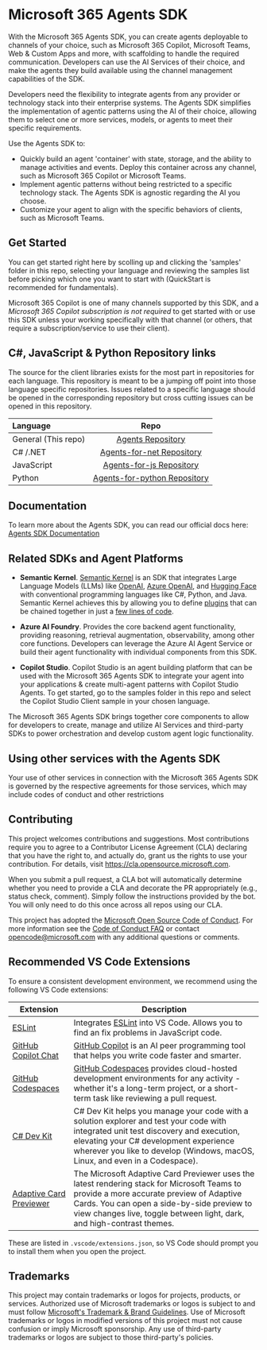 # Microsoft 365 Agents SDK

With the Microsoft 365 Agents SDK, you can create agents deployable to channels of your choice, such as Microsoft 365 Copilot, Microsoft Teams, Web & Custom Apps and more, with scaffolding to handle the required communication. Developers can use the AI Services of their choice, and make the agents they build available using the channel management capabilities of the SDK.
 
Developers need the flexibility to integrate agents from any provider or technology stack into their enterprise systems. The Agents SDK simplifies the implementation of agentic patterns using the AI of their choice, allowing them to select one or more services, models, or agents to meet their specific requirements.

Use the Agents SDK to:

- Quickly build an agent 'container' with state, storage, and the ability to manage activities and events. Deploy this container across any channel, such as Microsoft 365 Copilot or Microsoft Teams.
- Implement agentic patterns without being restricted to a specific technology stack. The Agents SDK is agnostic regarding the AI you choose.
- Customize your agent to align with the specific behaviors of clients, such as Microsoft Teams.

## Get Started

You can get started right here by scolling up and clicking the 'samples' folder in this repo, selecting your language and reviewing the samples list before picking which one you want to start with (QuickStart is recommended for fundamentals).

Microsoft 365 Copilot is one of many channels supported by this SDK, and a *Microsoft 365 Copilot subscription is *not* required* to get started with or use this SDK unless your working specifically with that channel (or others, that require a subscription/service to use their client).

## C#, JavaScript & Python Repository links

The source for the client libraries exists for the most part in repositories for each language. This repository is meant to be a jumping off point into those language specific repositories. Issues related to a specific language should be opened in the corresponding repository but cross cutting issues can be opened in this repository.

| Language    | Repo                             | 
|:------------|:--------------------------------:|
| General (This repo)     |[Agents Repository]               |   
| C# /.NET    |[Agents-for-net Repository]       | 
| JavaScript  |[Agents-for-js Repository]        | 
| Python      |[Agents-for-python Repository]    

## Documentation

To learn more about the Agents SDK, you can read our official docs here: [Agents SDK Documentation](https://aka.ms/M365-Agents-SDK-Docs) 

## Related SDKs and Agent Platforms

* **Semantic Kernel**. [Semantic Kernel](https://learn.microsoft.com/en-us/semantic-kernel/overview/)
is an SDK that integrates Large Language Models (LLMs) like
[OpenAI](https://platform.openai.com/docs/introduction),
[Azure OpenAI](https://azure.microsoft.com/en-us/products/ai-services/openai-service),
and [Hugging Face](https://huggingface.co/)
with conventional programming languages like C#, Python, and Java. Semantic Kernel achieves this
by allowing you to define [plugins](https://learn.microsoft.com/en-us/semantic-kernel/concepts/plugins)
that can be chained together
in just a [few lines of code](https://learn.microsoft.com/en-us/semantic-kernel/ai-orchestration/chaining-functions?tabs=Csharp#using-the-runasync-method-to-simplify-your-code).

* **Azure AI Foundry**. Provides the core backend agent functionality, providing reasoning, retrieval augmentation, observability, among other core functions. Developers can leverage the Azure AI Agent Service or build their agent functionality with individual components from this SDK.

* **Copilot Studio**. Copilot Studio is an agent building platform that can be used with the Microsoft 365 Agents SDK to integrate your agent into your applications & create multi-agent patterns with Copilot Studio Agents. To get started, go to the samples folder in this repo and select the Copilot Studio Client sample in your chosen language.

The Microsoft 365 Agents SDK brings together core components to allow for developers to create, manage and utilize AI Services and third-party SDKs to power orchestration and develop custom agent logic functionality.

## Using other services with the Agents SDK

Your use of other services in connection with the Microsoft 365 Agents SDK is governed by the respective agreements for those services, which may include codes of conduct and other restrictions

## Contributing

This project welcomes contributions and suggestions.  Most contributions require you to agree to a
Contributor License Agreement (CLA) declaring that you have the right to, and actually do, grant us
the rights to use your contribution. For details, visit https://cla.opensource.microsoft.com.

When you submit a pull request, a CLA bot will automatically determine whether you need to provide
a CLA and decorate the PR appropriately (e.g., status check, comment). Simply follow the instructions
provided by the bot. You will only need to do this once across all repos using our CLA.

This project has adopted the [Microsoft Open Source Code of Conduct](https://opensource.microsoft.com/codeofconduct/).
For more information see the [Code of Conduct FAQ](https://opensource.microsoft.com/codeofconduct/faq/) or
contact [opencode@microsoft.com](mailto:opencode@microsoft.com) with any additional questions or comments.

## Recommended VS Code Extensions

To ensure a consistent development environment, we recommend using the following VS Code extensions:

|Extension  |Description  |
|---------|---------|
|[ESLint](https://marketplace.visualstudio.com/items?itemName=dbaeumer.vscode-eslint)|Integrates [ESLint](https://eslint.org/) into VS Code. Allows you to find an fix problems in JavaScript code.|
|[GitHub Copilot Chat](https://marketplace.visualstudio.com/items?itemName=GitHub.copilot-chat)|[GitHub Copilot](https://code.visualstudio.com/docs/copilot/overview) is an AI peer programming tool that helps you write code faster and smarter.|
|[GitHub Codespaces](https://marketplace.visualstudio.com/items?itemName=GitHub.codespaces)|[GitHub Codespaces](https://github.com/features/codespaces) provides cloud-hosted development environments for any activity - whether it's a long-term project, or a short-term task like reviewing a pull request.|
|[C# Dev Kit](https://marketplace.visualstudio.com/items?itemName=ms-dotnettools.csdevkit)|C# Dev Kit helps you manage your code with a solution explorer and test your code with integrated unit test discovery and execution, elevating your C# development experience wherever you like to develop (Windows, macOS, Linux, and even in a Codespace).|
|[Adaptive Card Previewer](https://marketplace.visualstudio.com/items?itemName=TeamsDevApp.vscode-adaptive-cards)|The Microsoft Adaptive Card Previewer uses the latest rendering stack for Microsoft Teams to provide a more accurate preview of Adaptive Cards. You can open a side-by-side preview to view changes live, toggle between light, dark, and high-contrast themes.|

These are listed in `.vscode/extensions.json`, so VS Code should prompt you to install them when you open the project.


## Trademarks

This project may contain trademarks or logos for projects, products, or services. Authorized use of Microsoft 
trademarks or logos is subject to and must follow 
[Microsoft's Trademark & Brand Guidelines](https://www.microsoft.com/en-us/legal/intellectualproperty/trademarks/usage/general).
Use of Microsoft trademarks or logos in modified versions of this project must not cause confusion or imply Microsoft sponsorship.
Any use of third-party trademarks or logos are subject to those third-party's policies.

[Agents Repository]: https://github.com/Microsoft/Agents
[Agents-for-net Repository]: https://github.com/Microsoft/Agents-for-net
[Agents-for-js Repository]: https://github.com/Microsoft/Agents-for-js
[Agents-for-python Repository]: https://github.com/Microsoft/Agents-for-python

[Official Agents Documentation]: https://aka.ms/AgentsFramework
[.NET Documentation]: https://aka.ms/Agents-net-docs
[JavaScript Documentation]: https://aka.ms/agents-js-docs
[Python Documentation]: https://aka.ms/agents-python-docs
